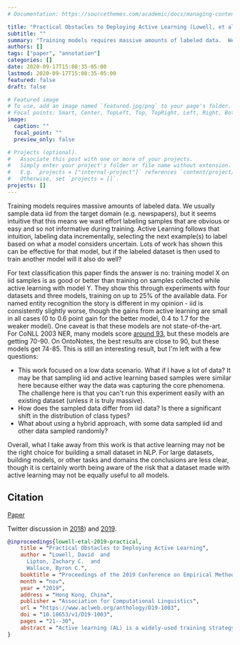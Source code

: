 ```yaml
---
# Documentation: https://sourcethemes.com/academic/docs/managing-content/

title: "Practical Obstacles to Deploying Active Learning (Lowell, et al., EMNLP 2019)"
subtitle: ""
summary: "Training models requires massive amounts of labeled data.  We usually sample data iid from the target domain (e.g. newspapers), but it seems intuitive that this means we wast effort labeling samples that are obvious or easy and so not informative during training.  Active Learning follows that intuition, labeling data incrementally, selecting the next example(s) to label based on what a model considers uncertain.  Lots of work has shown this can be effective for that model, but if the labeled dataset is then used to train another model will it also do well?"
authors: []
tags: ["paper", "annotation"]
categories: []
date: 2020-09-17T15:08:35-05:00
lastmod: 2020-09-17T15:08:35-05:00
featured: false
draft: false

# Featured image
# To use, add an image named `featured.jpg/png` to your page's folder.
# Focal points: Smart, Center, TopLeft, Top, TopRight, Left, Right, BottomLeft, Bottom, BottomRight.
image:
  caption: ""
  focal_point: ""
  preview_only: false

# Projects (optional).
#   Associate this post with one or more of your projects.
#   Simply enter your project's folder or file name without extension.
#   E.g. `projects = ["internal-project"]` references `content/project/deep-learning/index.md`.
#   Otherwise, set `projects = []`.
projects: []
---
```


Training models requires massive amounts of labeled data.
We usually sample data iid from the target domain (e.g. newspapers), but it seems intuitive that this means we wast effort labeling samples that are obvious or easy and so not informative during training.
Active Learning follows that intuition, labeling data incrementally, selecting the next example(s) to label based on what a model considers uncertain.
Lots of work has shown this can be effective for that model, but if the labeled dataset is then used to train another model will it also do well?

For text classification this paper finds the answer is no: training model X on iid samples is as good or better than training on samples collected while active learning with model Y.
They show this through experiments with four datasets and three models, training on up to 25% of the available data.
For named entity recognition the story is different in my opinion - iid is consistently slightly worse, though the gains from active learning are small in all cases (0 to 0.6 point gain for the better model, 0.4 to 1.7 for the weaker model).
One caveat is that these models are not state-of-the-art.
For CoNLL 2003 NER, many models score [around 93](https://nlpprogress.com/english/named_entity_recognition.html), but these models are getting 70-90.
On OntoNotes, the best results are close to 90, but these models get 74-85.
This is still an interesting result, but I'm left with a few questions:

- This work focused on a low data scenario. What if I have a lot of data? It may be that sampling iid and active learning based samples were similar here because either way the data was capturing the core phenomena. The challenge here is that you can't run this experiment easily with an existing dataset (unless it is truly massive).
- How does the sampled data differ from iid data? Is there a significant shift in the distribution of class types?
- What about using a hybrid approach, with some data sampled iid and other data sampled randomly?

Overall, what I take away from this work is that active learning may not be the right choice for building a small dataset in NLP.
For large datasets, building models, or other tasks and domains the conclusions are less clear, though it is certainly worth being aware of the risk that a dataset made with active learning may not be equally useful to all models.

## Citation

[Paper](https://www.aclweb.org/anthology/D19-1003.pdf)

Twitter discussion in [2018](https://twitter.com/zacharylipton/status/1019222882482905088)) and [2019](https://twitter.com/zacharylipton/status/1165692913290043398?s=20).

```bibtex
@inproceedings{lowell-etal-2019-practical,
    title = "Practical Obstacles to Deploying Active Learning",
    author = "Lowell, David  and
      Lipton, Zachary C.  and
      Wallace, Byron C.",
    booktitle = "Proceedings of the 2019 Conference on Empirical Methods in Natural Language Processing and the 9th International Joint Conference on Natural Language Processing (EMNLP-IJCNLP)",
    month = "nov",
    year = "2019",
    address = "Hong Kong, China",
    publisher = "Association for Computational Linguistics",
    url = "https://www.aclweb.org/anthology/D19-1003",
    doi = "10.18653/v1/D19-1003",
    pages = "21--30",
    abstract = "Active learning (AL) is a widely-used training strategy for maximizing predictive performance subject to a fixed annotation budget. In AL, one iteratively selects training examples for annotation, often those for which the current model is most uncertain (by some measure). The hope is that active sampling leads to better performance than would be achieved under independent and identically distributed (i.i.d.) random samples. While AL has shown promise in retrospective evaluations, these studies often ignore practical obstacles to its use. In this paper, we show that while AL may provide benefits when used with specific models and for particular domains, the benefits of current approaches do not generalize reliably across models and tasks. This is problematic because in practice, one does not have the opportunity to explore and compare alternative AL strategies. Moreover, AL couples the training dataset with the model used to guide its acquisition. We find that subsequently training a successor model with an actively-acquired dataset does not consistently outperform training on i.i.d. sampled data. Our findings raise the question of whether the downsides inherent to AL are worth the modest and inconsistent performance gains it tends to afford.",
}
```
